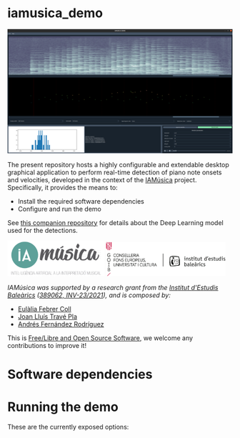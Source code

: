 # iamusica_demo

![demo screenshot](assets/demo.png)

The present repository hosts a highly configurable and extendable desktop graphical application to perform real-time detection of piano note onsets and velocities, developed in the context of the [IAMúsica](https://joantrave.net/en/iamusica/) project. Specifically, it provides the means to:
* Install the required software dependencies
* Configure and run the demo

See [this companion repository](https://github.com/andres-fr/iamusica_training) for details about the Deep Learning model used for the detections.

<img src="assets/iamusica_logo.png" alt="IAMúsica logo" width="43%"/> <img src="assets/ieb_logo.png" alt="IEB logo" width="53%"/>

*IAMúsica was supported by a research grant from the [Institut d'Estudis Baleàrics](http://www.iebalearics.org/ca/) ([389062, INV-23/2021](http://www.iebalearics.org/media/files/2022/02/10/resolucio-definitiva-inv-boib-2021-cat.pdf)), and is composed by:*
* [Eulàlia Febrer Coll](https://www.researchgate.net/profile/Eulalia-Febrer-Coll)
* [Joan Lluís Travé Pla](https://joantrave.net/en)
* [Andrés Fernández Rodríguez](https://aferro.dynu.net)

This is [Free/Libre and Open Source Software](https://www.gnu.org/philosophy/floss-and-foss.en.html), we welcome any contributions to improve it!


# Software dependencies


# Running the demo


These are the currently exposed options:
